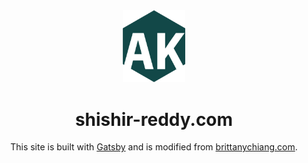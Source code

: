 <div align="center">
  <img alt="Logo" src="https://raw.githubusercontent.com/bchiang7/v4/master/src/images/logo.png" width="100" />
</div>
<h1 align="center">
  shishir-reddy.com
</h1>
<p align="center">
  This site is built with <a href="https://www.gatsbyjs.org/" target="_blank">Gatsby</a> and is modified from <a href="https://brittanychiang.com" target="_blank">brittanychiang.com</a>.
</p>
